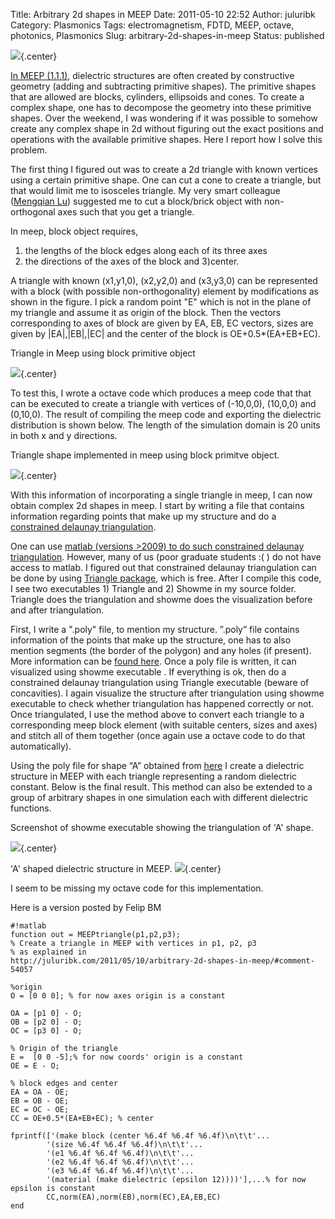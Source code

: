 Title: Arbitrary 2d shapes in MEEP
Date: 2011-05-10 22:52
Author: juluribk
Category: Plasmonics
Tags: electromagnetism, FDTD, MEEP, octave, photonics, Plasmonics
Slug: arbitrary-2d-shapes-in-meep
Status: published

![]({filename}/images/Arbirary_shapes-eps.png ""){.center}

[In MEEP (1.1.1)](http://ab-initio.mit.edu/wiki/index.php/Meep), dielectric structures are often created by constructive geometry (adding and subtracting primitive shapes). The primitive shapes that are allowed are blocks, cylinders, ellipsoids and cones. To create a complex shape, one has to decompose the geometry into these primitive shapes. Over the weekend, I was wondering if it was possible to somehow create any complex shape in 2d without figuring out the exact positions and operations with the available primitive shapes. Here I report how I solve this problem.

The first thing I figured out was to create a 2d triangle with known vertices using a certain primitive shape. One can cut a cone to create a triangle, but that would limit me to isosceles triangle. My very smart colleague ([Mengqian Lu](http://www.esm.psu.edu/wiki/research:juh17:mengqian_lu)) suggested me to cut a block/brick object with non-orthogonal axes such that you get a triangle. 

In meep, block object requires, 
1) the lengths of the block edges along each of its three axes
2) the directions of the axes of the block and 
3)center. 

A triangle with known (x1,y1,0), (x2,y2,0) and (x3,y3,0) can be represented with a block (with possible non-orthogonality) element by modifications as shown in the figure. I pick a random point "E" which is not in the plane of my triangle and assume it as origin of the block. Then the vectors corresponding to axes of block are given by EA, EB, EC vectors, sizes are given by |EA|,|EB|,|EC| and the center of the block is OE+0.5\*(EA+EB+EC).

Triangle in Meep using block primitive object

![]({filename}/images/Arbirary_shapes-single-triangle.png){.center}

To test this, I wrote a octave code which produces a meep code that that can be executed to create a triangle with vertices of (-10,0,0), (10,0,0) and (0,10,0). The result of compiling the meep code and exporting the dielectric distribution is shown below. The length of the simulation domain is 20 units in both x and y directions.

Triangle shape implemented in meep using block primitve object.

![]({filename}/images/Arbirary_shapes-single-triangle2.png){.center}


With this information of incorporating a single triangle in meep, I can now obtain complex 2d shapes in meep. I start by writing a file that contains information regarding points that make up my structure and do a [constrained delaunay triangulation](http://en.wikipedia.org/wiki/Delaunay_triangulation). 

One can use [matlab (versions &gt;2009) to do such constrained delaunay triangulation](http://www.mathworks.com/products/matlab/demos.html?file=/products/demos/shipping/matlab/demoDelaunayTri.html). However, many of us (poor graduate students :( ) do not have access to matlab. I figured out that constrained delaunay triangulation can be done by using [Triangle package](http://www.cs.cmu.edu/~quake/triangle.html), which is free. After I compile this code, I see two executables 1) Triangle and 2) Showme in my source folder. Triangle does the triangulation and showme does the visualization before and after triangulation.

First, I write a ".poly" file, to mention my structure. ”.poly” file contains information of the points that make up the structure, one has to also mention segments (the border of the polygon) and any holes (if present). More information can be [found here](http://www.cs.cmu.edu/~quake/triangle.delaunay.html). Once a poly file is written, it can visualized using showme executable . If everything is ok, then do a constrained delaunay triangulation using Triangle executable (beware of concavities). I again visualize the structure after triangulation using showme executable to check whether triangulation has happened correctly or not. Once triangulated, I use the method above to convert each triangle to a corresponding meep block element (with suitable centers, sizes and axes) and stitch all of them together (once again use a octave code to do that automatically).

Using the poly file for shape “A” obtained from [here](http://people.sc.fsu.edu/~jburkardt/data/poly/a.poly) I create a dielectric structure in MEEP with each triangle representing a random dielectric constant. Below is the final result. This method can also be extended to a group of arbitrary shapes in one simulation each with different dielectric functions.  

Screenshot of showme executable showing the triangulation of 'A' shape.

![]({filename}/images/Arbirary_shapes-screenshot.png){.center}

'A' shaped dielectric structure in MEEP.
![]({filename}/images/Arbirary_shapes-eps.png ""){.center}

I seem to be missing my octave code for this implementation.

Here is a version posted by Felip BM 

    #!matlab
    function out = MEEPtriangle(p1,p2,p3);
    % Create a triangle in MEEP with vertices in p1, p2, p3
    % as explained in
    http://juluribk.com/2011/05/10/arbitrary-2d-shapes-in-meep/#comment-54057
    
    %origin
    O = [0 0 0]; % for now axes origin is a constant
    
    OA = [p1 0] - O;
    OB = [p2 0] - O;
    OC = [p3 0] - O;
    
    % Origin of the triangle
    E =  [0 0 -5];% for now coords' origin is a constant
    OE = E - O;
    
    % block edges and center
    EA = OA - OE;
    EB = OB - OE;
    EC = OC - OE;
    CC = OE+0.5*(EA+EB+EC); % center
    
    fprintf(['(make block (center %6.4f %6.4f %6.4f)\n\t\t'...
            '(size %6.4f %6.4f %6.4f)\n\t\t'...
            '(e1 %6.4f %6.4f %6.4f)\n\t\t'...
            '(e2 %6.4f %6.4f %6.4f)\n\t\t'...
            '(e3 %6.4f %6.4f %6.4f)\n\t\t'...
            '(material (make dielectric (epsilon 12))))'],...% for now epsilon is constant
            CC,norm(EA),norm(EB),norm(EC),EA,EB,EC)
    end
